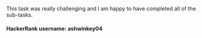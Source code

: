 This task was really challenging and I am happy to have completed all of the sub-tasks. 
#### HackerRank username: **ashwinkey04**
